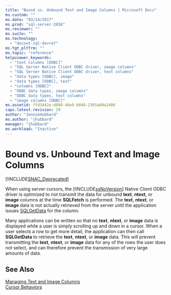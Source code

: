 ```yaml
---
title: "Bound vs. Unbound Text and Image Columns | Microsoft Docs"
ms.custom: ""
ms.date: "03/14/2017"
ms.prod: "sql-server-2016"
ms.reviewer: ""
ms.suite: ""
ms.technology: 
  - "docset-sql-devref"
ms.tgt_pltfrm: ""
ms.topic: "reference"
helpviewer_keywords: 
  - "text columns [ODBC]"
  - "SQL Server Native Client ODBC driver, image columns"
  - "SQL Server Native Client ODBC driver, text columns"
  - "data types [ODBC], image"
  - "data types [ODBC], text"
  - "columns [ODBC]"
  - "ODBC data types, image columns"
  - "ODBC data types, text columns"
  - "image columns [ODBC]"
ms.assetid: ffd3442e-d880-46e9-b848-2365a09a2406
caps.latest.revision: 29
author: "JennieHubbard"
ms.author: "jhubbard"
manager: "jhubbard"
ms.workload: "Inactive"
---
```

# Bound vs. Unbound Text and Image Columns
[!INCLUDE[SNAC_Deprecated](../../includes/snac-deprecated.md)]

  When using server cursors, the [!INCLUDE[ssNoVersion](../../includes/ssnoversion-md.md)] Native Client ODBC driver is optimized to not transmit the data for unbound **text**, **ntext**, or **image** columns at the time **SQLFetch** is performed. The **text**, **ntext**, or **image** data is not actually retrieved from the server until the application issues [SQLGetData](../../relational-databases/native-client-odbc-api/sqlgetdata.md) for the column.  
  
 Many applications can be written so that no **text**, **ntext**, or **image** data is displayed while a user is simply scrolling up and down in a cursor. When a user selects a row to get more detail, the application can then call **SQLGetData** to retrieve the **text**, **ntext**, or **image** data. This will prevent transmitting the **text**, **ntext**, or **image** data for any of the rows the user does not select, and can therefore prevent the transmission of very large amounts of data.  
  
## See Also  
 [Managing Text and Image Columns](../../relational-databases/native-client-odbc-text-image-columns/managing-text-and-image-columns.md)   
 [Cursor Behaviors](../../relational-databases/native-client-odbc-cursors/cursor-behaviors.md)  
  
  
